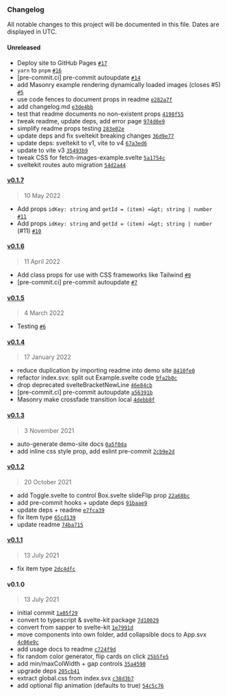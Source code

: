 ### Changelog

All notable changes to this project will be documented in this file. Dates are displayed in UTC.

#### Unreleased

- Deploy site to GitHub Pages [`#17`](https://github.com/janosh/svelte-bricks/pull/17)
- `yarn` to `pnpm` [`#16`](https://github.com/janosh/svelte-bricks/pull/16)
- [pre-commit.ci] pre-commit autoupdate [`#14`](https://github.com/janosh/svelte-bricks/pull/14)
- add Masonry example rendering dynamically loaded images (closes #5) [`#5`](https://github.com/janosh/svelte-bricks/issues/5)
- use code fences to document props in readme [`e282a7f`](https://github.com/janosh/svelte-bricks/commit/e282a7fb4bbd8fae33abc1747757e9c1cf1b06b6)
- add changelog.md [`e3de4bb`](https://github.com/janosh/svelte-bricks/commit/e3de4bb739148a7d4d9b3291cc2a1af13669c395)
- test that readme documents no non-existent props [`4198f55`](https://github.com/janosh/svelte-bricks/commit/4198f55bd61465e1ad97442b665391ea09ee9acd)
- tweak readme, update deps, add error page [`974d0e9`](https://github.com/janosh/svelte-bricks/commit/974d0e96b9b296af16eea32d6e4d5523a396c92d)
- simplify readme props testing [`283e02e`](https://github.com/janosh/svelte-bricks/commit/283e02e004a22f498113d7684038fb45e15bee18)
- update deps and fix sveltekit breaking changes [`36d9e77`](https://github.com/janosh/svelte-bricks/commit/36d9e771a58141f3da888c5605d80608cceb2076)
- update deps: sveltekit to v1, vite to v4 [`67a3ed6`](https://github.com/janosh/svelte-bricks/commit/67a3ed6b5be5aa2a8a83761f1712c1f43322fa33)
- update to vite v3 [`35493b9`](https://github.com/janosh/svelte-bricks/commit/35493b9f5a7fe44420cd8d5f4f5a77410532678f)
- tweak CSS for fetch-images-example.svelte [`5a1754c`](https://github.com/janosh/svelte-bricks/commit/5a1754c5f5e17a5387dca9cc1675c5e1dc00e325)
- sveltekit routes auto migration [`54d2a44`](https://github.com/janosh/svelte-bricks/commit/54d2a4494b61ebd9543b715eec0294ba8eb47b6c)

#### [v0.1.7](https://github.com/janosh/svelte-bricks/compare/v0.1.6...v0.1.7)

> 10 May 2022

- Add props `idKey: string` and `getId = (item) =&gt; string | number` [`#11`](https://github.com/janosh/svelte-bricks/pull/11)
- Add props `idKey: string` and `getId = (item) =&gt; string | number` (#11) [`#10`](https://github.com/janosh/svelte-bricks/issues/10)

#### [v0.1.6](https://github.com/janosh/svelte-bricks/compare/v0.1.5...v0.1.6)

> 11 April 2022

- Add class props for use with CSS frameworks like Tailwind [`#9`](https://github.com/janosh/svelte-bricks/pull/9)
- [pre-commit.ci] pre-commit autoupdate [`#7`](https://github.com/janosh/svelte-bricks/pull/7)

#### [v0.1.5](https://github.com/janosh/svelte-bricks/compare/v0.1.4...v0.1.5)

> 4 March 2022

- Testing [`#6`](https://github.com/janosh/svelte-bricks/pull/6)

#### [v0.1.4](https://github.com/janosh/svelte-bricks/compare/v0.1.3...v0.1.4)

> 17 January 2022

- reduce duplication by importing readme into demo site [`8410fe0`](https://github.com/janosh/svelte-bricks/commit/8410fe07423557247afa276cd45df5bdc0a2d13c)
- refactor index.svx: split out Example.svelte code [`9fa2b0c`](https://github.com/janosh/svelte-bricks/commit/9fa2b0c5565aec8042da18285b7e55cac5100cc9)
- drop deprecated svelteBracketNewLine [`46e84cb`](https://github.com/janosh/svelte-bricks/commit/46e84cbfb363a34708cf7229a340f0e21bcf7c28)
- [pre-commit.ci] pre-commit autoupdate [`a56391b`](https://github.com/janosh/svelte-bricks/commit/a56391b28d217ba945a77dbb8e4d1545ca17e096)
- Masonry make crossfade transition local [`4debb8f`](https://github.com/janosh/svelte-bricks/commit/4debb8f4161faa82ccac242f206a9f6b6e159235)

#### [v0.1.3](https://github.com/janosh/svelte-bricks/compare/v0.1.2...v0.1.3)

> 3 November 2021

- auto-generate demo-site docs [`0a5f0da`](https://github.com/janosh/svelte-bricks/commit/0a5f0da2826a519bb691f20fc4ef06acb2fa944f)
- add inline css style prop, add eslint pre-commit [`2cb9e2d`](https://github.com/janosh/svelte-bricks/commit/2cb9e2dbe20a163f8c4d5aeaeedec8ac11867f88)

#### [v0.1.2](https://github.com/janosh/svelte-bricks/compare/v0.1.1...v0.1.2)

> 20 October 2021

- add Toggle.svelte to control Box.svelte slideFlip prop [`22a68bc`](https://github.com/janosh/svelte-bricks/commit/22a68bc4328bb75c363661cb8c106cdc36310830)
- add pre-commit hooks + update deps [`91baae9`](https://github.com/janosh/svelte-bricks/commit/91baae9497647762b6da00f0ee2732b9a1e624d3)
- update deps + readme [`e7fca39`](https://github.com/janosh/svelte-bricks/commit/e7fca394b7bb9ca4b787af3554577170a6adbed2)
- fix Item type [`65cd139`](https://github.com/janosh/svelte-bricks/commit/65cd1391ba1050f223948cd96fb1cf992e925d79)
- update readme [`74ba715`](https://github.com/janosh/svelte-bricks/commit/74ba715d3ba77e2be6bb206cc86f686eb66c2efd)

#### [v0.1.1](https://github.com/janosh/svelte-bricks/compare/v0.1.0...v0.1.1)

> 13 July 2021

- fix item type [`2dc4dfc`](https://github.com/janosh/svelte-bricks/commit/2dc4dfcd02e6cd5243e64de9cf0316c5c3faee8d)

#### v0.1.0

> 13 July 2021

- initial commit [`1a85f29`](https://github.com/janosh/svelte-bricks/commit/1a85f29860a0418ae1845d4aeb5bfeb2c45ff5ef)
- convert to typescript & svelte-kit package [`7d10029`](https://github.com/janosh/svelte-bricks/commit/7d100295e0c0860a71d908e25cea8bab9f2ad0d7)
- convert from sapper to svelte-kit [`1e7991d`](https://github.com/janosh/svelte-bricks/commit/1e7991d8cfe26edd3e4a8549f27a5710b0ae233f)
- move components into own folder, add collapsible docs to App.svx [`4c06e9c`](https://github.com/janosh/svelte-bricks/commit/4c06e9cd00f4416cd8aaa111013db2e11da360fb)
- add usage docs to readme [`c724f9d`](https://github.com/janosh/svelte-bricks/commit/c724f9d0ec9d5142d291bf07544d189936d58265)
- fix random color generator, flip cards on click [`25b5fe5`](https://github.com/janosh/svelte-bricks/commit/25b5fe5a915136a14f7500e4ef5cb703b18adda6)
- add min/maxColWidth + gap controls [`35a4590`](https://github.com/janosh/svelte-bricks/commit/35a4590fecb1a0b3364e5fcdd3854c89fc60d073)
- upgrade deps [`205cb41`](https://github.com/janosh/svelte-bricks/commit/205cb4190dad269ab7134aa327c086804cd76ee0)
- extract global.css from index.svx [`c38d3b7`](https://github.com/janosh/svelte-bricks/commit/c38d3b7d7131849a95b0221aca21c9e0fd525b3b)
- add optional flip animation (defaults to true) [`54c5c76`](https://github.com/janosh/svelte-bricks/commit/54c5c76a929756caf86efd864cc7182108f2e3fa)

